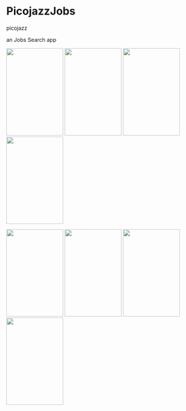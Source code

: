 # PicojazzJobs
picojazz

an Jobs Search app

<img src="http://vpictu.re/uploads/707de2e47a0cf9a28958d41acabfde2db176660e.png" width="150" height="230"/> <img src="http://vpictu.re/uploads/24a58165b12f47f897df61668e4b223d35aa946d.png" width="150" height="230"/> <img src="http://vpictu.re/uploads/aaea96a6be6e457127ed4bbf5e0621dfd5922bba.png" width="150" height="230"/> <img src="http://vpictu.re/uploads/db4e91a05fb81765ff9fbf2b76fa6316841001c2.png" width="150" height="230"/>

<img src="http://vpictu.re/uploads/b9fffa59d1b418a577e87c3346d21d197566ee45.png" width="150" height="230"/> <img src="http://vpictu.re/uploads/bc69b5219406d7d91754e875e961ba58f3dc0f2d.png" width="150" height="230"/> <img src="http://vpictu.re/uploads/e36ccd70d149f98605cfd9d15194317e16691a53.png" width="150" height="230"/> <img src="http://vpictu.re/uploads/067bf9d384dc73ffd4c88a57d9dd20780617d497.png" width="150" height="230"/>
